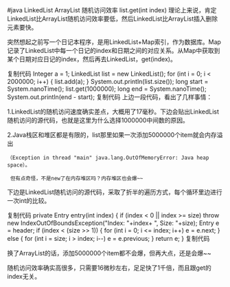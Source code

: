 #java LinkedList ArrayList 随机访问效率 list.get(int index)
理论上来说，肯定LinkedList比ArrayList随机访问效率要低，然后LinkedList比ArrayList插入删除元素要快。

 

突然想起之前写一个日记本程序，是用LinkedList+Map索引，作为数据库。Map记录了LinkedList中每一个日记的index和日期之间的对应关系。从Map中获取到某个日期对应日记的index，然后再去LinkedList，get(index)。

 

 

复制代码
        Integer a = 1;
        LinkedList list = new LinkedList();
        for (int i = 0; i < 2000000; i++) {
            list.add(a);
        }
        System.out.println(list.size());
        long start = System.nanoTime();
        list.get(1000000);
        long end = System.nanoTime();
        System.out.println(end - start);
复制代码
上边一段代码，看出了几样事情：

 

1.LinkedList的随机访问速度确实差点，大概用了17毫秒。下边会贴出LinkedList随机访问的源代码，也就是这里为什么选择1000000中间数的原因。

2.Java栈区和堆区都是有限的，list那里如果一次添加5000000个item就会内存溢出

    （Exception in thread "main" java.lang.OutOfMemoryError: Java heap space）。

     但有点奇怪，不是new了在内存堆区吗？内存堆区也会爆~~

 

下边是LinkedList随机访问的源代码，采取了折半的遍历方式，每个循环里边进行一次int的比较。

 

复制代码
    private Entry<E> entry(int index) {
        if (index < 0 || index >= size)
            throw new IndexOutOfBoundsException("Index: "+index+
                                                ", Size: "+size);
        Entry<E> e = header;
        if (index < (size >> 1)) {
            for (int i = 0; i <= index; i++)
                e = e.next;
        } else {
            for (int i = size; i > index; i--)
                e = e.previous;
        }
        return e;
    }
复制代码
 

 

换了ArrayList的话，添加5000000个item都不会爆，但再大点，还是会爆~~

随机访问效率确实高很多，只需要16微秒左右，足足快了1千倍，而且跟get的index无关。